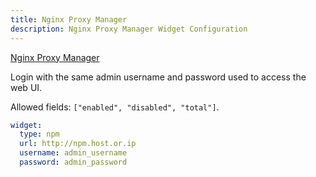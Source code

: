 ```yaml
---
title: Nginx Proxy Manager
description: Nginx Proxy Manager Widget Configuration
---
```


[Nginx Proxy Manager](https://nginxproxymanager.com/)

Login with the same admin username and password used to access the web UI.

Allowed fields: `["enabled", "disabled", "total"]`.

```yaml
widget:
  type: npm
  url: http://npm.host.or.ip
  username: admin_username
  password: admin_password
```
